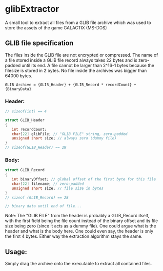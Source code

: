 # glibExtractor

A small tool to extract all files from a GLIB file archive which was used to store the assets of the game GALACTIX (MS-DOS)

## GLIB file specification
The files inside the GLIB file are not encrypted or compressed.
The name of a file stored inside a GLIB file record always takes 22 bytes and is zero-padded until its end. A file cannot be larger than 2^16-1 bytes because the filesize is stored in 2 bytes. No file inside the archives was bigger than 64000 bytes.

`GLIB Archive = {GLIB_Header} + {GLIB_Record * recordCount} + {BinaryData}`

### Header:
```C++
// sizeof(int) == 4

struct GLIB_Header
{
   int recordCount;
   char[22] glibFile; // "GLIB FILE" string, zero-padded
   unsigned short size; // always zero (dummy file)
}
// sizeof(GLIB_Header) == 28
```
### Body:
```C++
struct GLIB_Record
{
   int binaryOffset; // global offset of the first byte for this file
   char[22] filename; // zero-padded
   unsigned short size; // file size in bytes
}
// sizeof (GLIB_Record) == 28

// binary data until end of file...
```

Note: The "GLIB FILE" from the header is probably a GLIB_Record itself, with the first field being the file count instead of the binary offset and its file size being zero (since it acts as a dummy file). One could argue what is the header and what is the body here. One could even say, the header is only the first 4 bytes. Either way the extraction algorithm stays the same.

## Usage:
Simply drag the archive onto the executable to extract all contained files.
